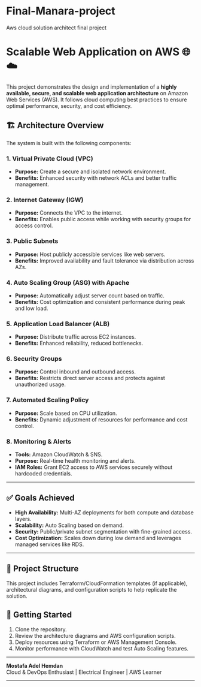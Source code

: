 # Final-Manara-project
Aws cloud solution architect final project
# Scalable Web Application on AWS 🌐☁️

This project demonstrates the design and implementation of a **highly available, secure, and scalable web application architecture** on Amazon Web Services (AWS). It follows cloud computing best practices to ensure optimal performance, security, and cost efficiency.

## 🏗️ Architecture Overview

The system is built with the following components:

### 1. Virtual Private Cloud (VPC)
- **Purpose:** Create a secure and isolated network environment.
- **Benefits:** Enhanced security with network ACLs and better traffic management.

### 2. Internet Gateway (IGW)
- **Purpose:** Connects the VPC to the internet.
- **Benefits:** Enables public access while working with security groups for access control.

### 3. Public Subnets
- **Purpose:** Host publicly accessible services like web servers.
- **Benefits:** Improved availability and fault tolerance via distribution across AZs.

### 4. Auto Scaling Group (ASG) with Apache
- **Purpose:** Automatically adjust server count based on traffic.
- **Benefits:** Cost optimization and consistent performance during peak and low load.

### 5. Application Load Balancer (ALB)
- **Purpose:** Distribute traffic across EC2 instances.
- **Benefits:** Enhanced reliability, reduced bottlenecks.

### 6. Security Groups
- **Purpose:** Control inbound and outbound access.
- **Benefits:** Restricts direct server access and protects against unauthorized usage.

### 7. Automated Scaling Policy
- **Purpose:** Scale based on CPU utilization.
- **Benefits:** Dynamic adjustment of resources for performance and cost control.

### 8. Monitoring & Alerts
- **Tools:** Amazon CloudWatch & SNS.
- **Purpose:** Real-time health monitoring and alerts.
- **IAM Roles:** Grant EC2 access to AWS services securely without hardcoded credentials.

---

## ✅ Goals Achieved

- **High Availability:** Multi-AZ deployments for both compute and database layers.
- **Scalability:** Auto Scaling based on demand.
- **Security:** Public/private subnet segmentation with fine-grained access.
- **Cost Optimization:** Scales down during low demand and leverages managed services like RDS.

---

## 📁 Project Structure

This project includes Terraform/CloudFormation templates (if applicable), architectural diagrams, and configuration scripts to help replicate the solution.

## 🚀 Getting Started

1. Clone the repository.
2. Review the architecture diagrams and AWS configuration scripts.
3. Deploy resources using Terraform or AWS Management Console.
4. Monitor performance with CloudWatch and test Auto Scaling features.

---
**Mostafa Adel Hemdan**  
Cloud & DevOps Enthusiast | Electrical Engineer | AWS Learner

---



